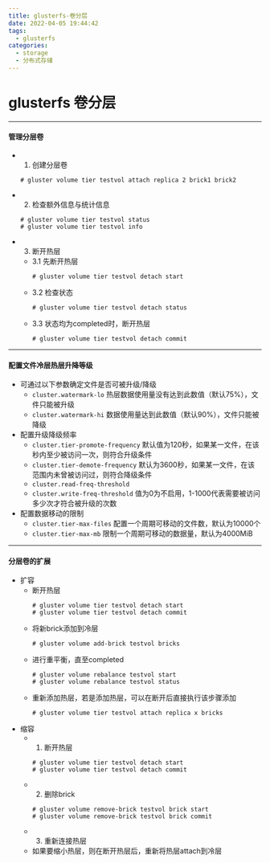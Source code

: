 ```yaml
---
title: glusterfs-卷分层
date: 2022-04-05 19:44:42
tags:
  - glusterfs
categories: 
  - storage
  - 分布式存储
---
```


# glusterfs 卷分层
---
#### 管理分层卷
- 1. 创建分层卷
  ```
  # gluster volume tier testvol attach replica 2 brick1 brick2
  ```

- 2. 检查额外信息与统计信息
  ```
  # gluster volume tier testvol status
  # gluster volume tier testvol info
  ```
  
- 3. 断开热层
  - 3.1 先断开热层
    ```
    # gluster volume tier testvol detach start
    ```
  - 3.2 检查状态
    ```
	# gluster volume tier testvol detach status
	```
  - 3.3 状态均为completed时，断开热层
    ```
	# gluster volume tier testvol detach commit
	```
---
#### 配置文件冷层热层升降等级
- 可通过以下参数确定文件是否可被升级/降级
  - `cluster.watermark-lo`
    热层数据使用量没有达到此数值（默认75%），文件只能被升级
  - `cluster.watermark-hi`
    数据使用量达到此数值（默认90%），文件只能被降级
- 配置升级降级频率
  - `cluster.tier-promote-frequency`
    默认值为120秒，如果某一文件，在该秒内至少被访问一次，则符合升级条件
  - `cluster.tier-demote-frequency`
	默认为3600秒，如果某一文件，在该范围内未曾被访问过，则符合降级条件
  - `cluster.read-freq-threshold`
  - `cluster.write-freq-threshold`
    值为0为不启用，1-1000代表需要被访问多少次才符合被升级的次数
- 配置数据移动的限制
  - `cluster.tier-max-files`
    配置一个周期可移动的文件数，默认为10000个
  - `cluster.tier-max-mb` 
    限制一个周期可移动的数据量，默认为4000MiB
---
#### 分层卷的扩展
- 扩容
  - 断开热层
    ```
	# gluster volume tier testvol detach start
	# gluster volume tier testvol detach commit
    ```	
  - 将新brick添加到冷层
    ```
	# gluster volume add-brick testvol bricks
	```
  - 进行重平衡，直至completed
    ```
	# gluster volume rebalance testvol start
	# gluster volume rebalance testvol status
	```
  - 重新添加热层，若是添加热层，可以在断开后直接执行该步骤添加
    ```
	# gluster volume tier testvol attach replica x bricks
	```
- 缩容
  - 1. 断开热层
    ```
	# gluster volume tier testvol detach start
	# gluster volume tier testvol detach commit
    ```	
  - 2. 删除brick
    ```
	# gluster volume remove-brick testvol brick start
	# gluster volume remove-brick testvol brick commit
    ```	
  - 3. 重新连接热层
  - 如果要缩小热层，则在断开热层后，重新将热层attach到冷层
	